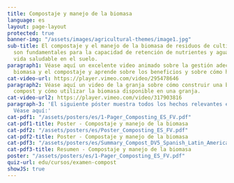 ```yaml
---
title: Compostaje y manejo de la biomasa
language: es
layout: page-layout
protected: true
banner-img: "/assets/images/agricultural-themes/image1.jpg"
sub-title: El compostaje y el manejo de la biomasa de residuos de cultivos y/o estiércol
  son fundamentales para la capacidad de retención de nutrientes y agua y para una
  vida saludable en el suelo.
paragraph1: Véase aquí un excelente video animado sobre la gestión adecuada de la
  biomasa y el compostaje y aprende sobre los beneficios y sobre cómo hacerlo.
cat-video-url: https://player.vimeo.com/video/295478646
paragraph2: Véase aquí un video de la granja sobre cómo construir una buena pila de
  compost y cómo utilizar la biomasa disponible en una granja.
cat-video-url2: https://player.vimeo.com/video/317903816
paragraph-3: 'El siguiente póster muestra todos los hechos relevantes en detalle.
  Véase aquí:'
cat-pdf1: "/assets/posters/es/1-Pager_Composting_ES_FV.pdf"
cat-pdf1-title: Poster - Compostaje y manejo de la biomasa
cat-pdf2: "/assets/posters/es/Poster_Composting_ES_FV.pdf"
cat-pdf2-title: Poster - Compostaje y manejo de la biomasa
cat-pdf3: "/assets/posters/es/Summary_Compost_DV5_Spanish_Latin_America.pdf"
cat-pdf3-title: Resumen - Compostaje y manejo de la biomasa
poster: "/assets/posters/es/1-Pager_Composting_ES_FV.pdf"
quiz-url: edu/cursos/examen-compost
showJS: true
---
```


